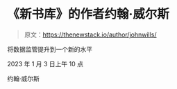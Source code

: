 # 《新书库》的作者约翰·威尔斯

> 原文：<https://thenewstack.io/author/johnwills/>

将数据监管提升到一个新的水平

2023 年 1 月 3 日上午 10 点

约翰·威尔斯